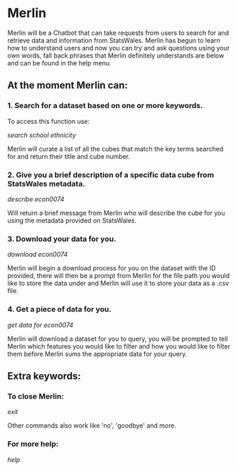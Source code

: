 # Merlin

Merlin will be a Chatbot that can take requests from users to search for and retrieve data and information from StatsWales. Merlin has begun to learn how to understand users and now you can try and ask questions using your own words, fall back phrases that Merlin definitely understands are below and can be found in the help menu.

## At the moment Merlin can:

### 1. Search for a dataset based on one or more keywords.

To access this function use:

*search school ethnicity*

Merlin will curate a list of all the cubes that match the key terms searched for and return their title and cube number.

### 2. Give you a brief description of a specific data cube from StatsWales metadata.

*describe econ0074*

Will return a brief message from Merlin who will describe the cube for you using the metadata provided on StatsWales.

### 3. Download your data for you.

*download econ0074*

Merlin will begin a download process for you on the dataset with the ID provided, there will then be a prompt from Merlin for the file path you would like to store the data under and Merlin will use it to store your data as a .csv file.

### 4. Get a piece of data for you.

*get data for econ0074*

Merlin will download a dataset for you to query, you will be prompted to tell Merlin which features you would like to filter and how you would like to filter them before Merlin sums the appropriate data for your query.

## Extra keywords:

### To close Merlin:

*exit*

Other commands also work like 'no', 'goodbye' and more.

### For more help:

*help*
